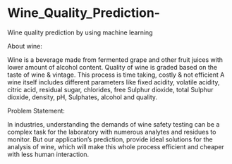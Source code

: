 # Wine_Quality_Prediction-
Wine quality prediction by using machine learning

About wine:

Wine is a beverage made from fermented grape and other fruit juices with lower amount of alcohol content.
Quality of wine is graded based on the taste of wine & vintage. This process is time taking, costly & not efficient
A wine itself includes different parameters like fixed acidity, volatile acidity, citric acid, residual sugar, chlorides, free Sulphur dioxide, total Sulphur dioxide, density, pH, Sulphates, alcohol and quality.

Problem Statement:

In industries, understanding the demands of wine safety testing can be a complex task for the laboratory with numerous analytes and residues to monitor.
But our application’s prediction, provide ideal solutions for the analysis of wine, which will make this whole process efficient and cheaper with less human interaction.
